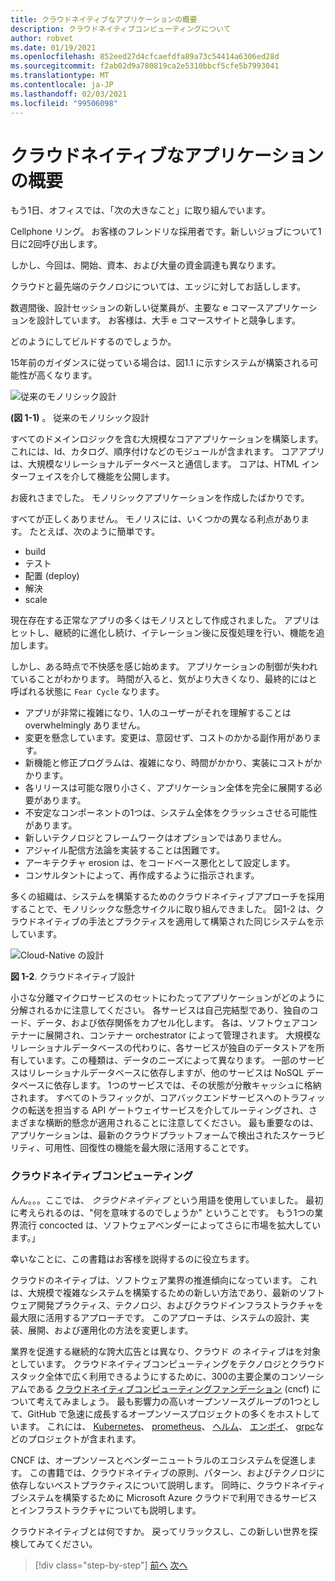 ```yaml
---
title: クラウドネイティブなアプリケーションの概要
description: クラウドネイティブコンピューティングについて
author: robvet
ms.date: 01/19/2021
ms.openlocfilehash: 852eed27d4cfcaefdfa89a73c54414a6306ed28d
ms.sourcegitcommit: f2ab02d9a780819ca2e5310bbcf5cfe5b7993041
ms.translationtype: MT
ms.contentlocale: ja-JP
ms.lasthandoff: 02/03/2021
ms.locfileid: "99506098"
---
```

# <a name="introduction-to-cloud-native-applications"></a>クラウドネイティブなアプリケーションの概要

もう1日、オフィスでは、「次の大きなこと」に取り組んでいます。

Cellphone リング。 お客様のフレンドリな採用者です。新しいジョブについて1日に2回呼び出します。

しかし、今回は、開始、資本、および大量の資金調達も異なります。

クラウドと最先端のテクノロジについては、エッジに対してお話しします。

数週間後、設計セッションの新しい従業員が、主要な e コマースアプリケーションを設計しています。 お客様は、大手 e コマースサイトと競争します。

どのようにしてビルドするのでしょうか。

15年前のガイダンスに従っている場合は、図1.1 に示すシステムが構築される可能性が高くなります。

![従来のモノリシック設計](./media/monolithic-design.png)

**(図 1-1)** 。 従来のモノリシック設計

すべてのドメインロジックを含む大規模なコアアプリケーションを構築します。 これには、Id、カタログ、順序付けなどのモジュールが含まれます。 コアアプリは、大規模なリレーショナルデータベースと通信します。 コアは、HTML インターフェイスを介して機能を公開します。

お疲れさまでした。  モノリシックアプリケーションを作成したばかりです。

すべてが正しくありません。 モノリスには、いくつかの異なる利点があります。 たとえば、次のように簡単です。

- build
- テスト
- 配置 (deploy)
- 解決
- scale

現在存在する正常なアプリの多くはモノリスとして作成されました。 アプリはヒットし、継続的に進化し続け、イテレーション後に反復処理を行い、機能を追加します。

しかし、ある時点で不快感を感じ始めます。 アプリケーションの制御が失われていることがわかります。 時間が入ると、気がより大きくなり、最終的にはと呼ばれる状態に `Fear Cycle` なります。

- アプリが非常に複雑になり、1人のユーザーがそれを理解することは overwhelmingly ありません。
- 変更を懸念しています。変更は、意図せず、コストのかかる副作用があります。
- 新機能と修正プログラムは、複雑になり、時間がかかり、実装にコストがかかります。
- 各リリースは可能な限り小さく、アプリケーション全体を完全に展開する必要があります。
- 不安定なコンポーネントの1つは、システム全体をクラッシュさせる可能性があります。
- 新しいテクノロジとフレームワークはオプションではありません。
- アジャイル配信方法論を実装することは困難です。
- アーキテクチャ erosion は、をコードベース悪化として設定します。
- コンサルタントによって、再作成するように指示されます。

多くの組織は、システムを構築するためのクラウドネイティブアプローチを採用することで、モノリシックな懸念サイクルに取り組んできました。 図1-2 は、クラウドネイティブの手法とプラクティスを適用して構築された同じシステムを示しています。

![Cloud-Native の設計](./media/cloud-native-design.png)

**図 1-2**. クラウドネイティブ設計

小さな分離マイクロサービスのセットにわたってアプリケーションがどのように分解されるかに注意してください。 各サービスは自己完結型であり、独自のコード、データ、および依存関係をカプセル化します。 各は、ソフトウェアコンテナーに展開され、コンテナー orchestrator によって管理されます。 大規模なリレーショナルデータベースの代わりに、各サービスが独自のデータストアを所有しています。この種類は、データのニーズによって異なります。 一部のサービスはリレーショナルデータベースに依存しますが、他のサービスは NoSQL データベースに依存します。 1つのサービスでは、その状態が分散キャッシュに格納されます。 すべてのトラフィックが、コアバックエンドサービスへのトラフィックの転送を担当する API ゲートウェイサービスを介してルーティングされ、さまざまな横断的懸念が適用されることに注意してください。 最も重要なのは、アプリケーションは、最新のクラウドプラットフォームで検出されたスケーラビリティ、可用性、回復性の機能を最大限に活用することです。

### <a name="cloud-native-computing"></a>クラウドネイティブコンピューティング

んん。。。ここでは、 _クラウドネイティブ_ という用語を使用していました。 最初に考えられるのは、"何を意味するのでしょうか" ということです。 もう1つの業界流行 concocted は、ソフトウェアベンダーによってさらに市場を拡大しています。」

幸いなことに、この書籍はお客様を説得するのに役立ちます。

クラウドのネイティブは、ソフトウェア業界の推進傾向になっています。 これは、大規模で複雑なシステムを構築するための新しい方法であり、最新のソフトウェア開発プラクティス、テクノロジ、およびクラウドインフラストラクチャを最大限に活用するアプローチです。 このアプローチは、システムの設計、実装、展開、および運用化の方法を変更します。

業界を促進する継続的な誇大広告とは異なり、クラウド _の_ ネイティブはを対象としています。 クラウドネイティブコンピューティングをテクノロジとクラウドスタック全体で広く利用できるようにするために、300の主要企業のコンソーシアムである [クラウドネイティブコンピューティングファンデーション](https://www.cncf.io/) (cncf) について考えてみましょう。 最も影響力の高いオープンソースグループの1つとして、GitHub で急速に成長するオープンソースプロジェクトの多くをホストしています。 これには、 [Kubernetes](https://kubernetes.io/)、 [prometheus](https://prometheus.io/)、 [ヘルム](https://helm.sh/)、 [エンボイ](https://www.envoyproxy.io/)、 [grpc](https://grpc.io/)などのプロジェクトが含まれます。

CNCF は、オープンソースとベンダーニュートラルのエコシステムを促進します。 この書籍では、クラウドネイティブの原則、パターン、およびテクノロジに依存しないベストプラクティスについて説明します。 同時に、クラウドネイティブシステムを構築するために Microsoft Azure クラウドで利用できるサービスとインフラストラクチャについても説明します。

クラウドネイティブとは何ですか。 戻ってリラックスし、この新しい世界を探検してみてください。

>[!div class="step-by-step"]
>[前へ](index.md)
>[次へ](definition.md)

